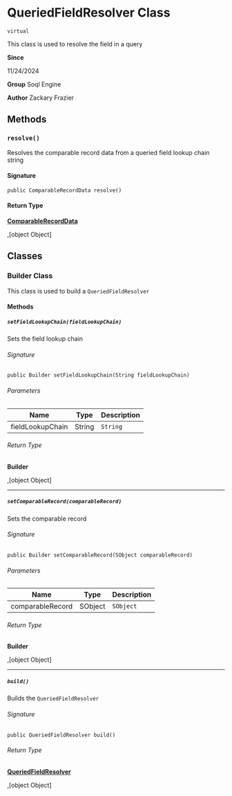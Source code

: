 # QueriedFieldResolver Class
`virtual`

This class is used to resolve the field in a query

**Since** 

11/24/2024

**Group** Soql Engine

**Author** Zackary Frazier

## Methods
### `resolve()`

Resolves the comparable record data from a queried field lookup chain string

#### Signature
```apex
public ComparableRecordData resolve()
```

#### Return Type
**[ComparableRecordData](ComparableRecordData.md)**

,[object Object]

## Classes
### Builder Class

This class is used to build a `QueriedFieldResolver`

#### Methods
##### `setFieldLookupChain(fieldLookupChain)`

Sets the field lookup chain

###### Signature
```apex
public Builder setFieldLookupChain(String fieldLookupChain)
```

###### Parameters
| Name | Type | Description |
|------|------|-------------|
| fieldLookupChain | String | `String` |

###### Return Type
**Builder**

,[object Object]

---

##### `setComparableRecord(comparableRecord)`

Sets the comparable record

###### Signature
```apex
public Builder setComparableRecord(SObject comparableRecord)
```

###### Parameters
| Name | Type | Description |
|------|------|-------------|
| comparableRecord | SObject | `SObject` |

###### Return Type
**Builder**

,[object Object]

---

##### `build()`

Builds the `QueriedFieldResolver`

###### Signature
```apex
public QueriedFieldResolver build()
```

###### Return Type
**[QueriedFieldResolver](QueriedFieldResolver.md)**

,[object Object]